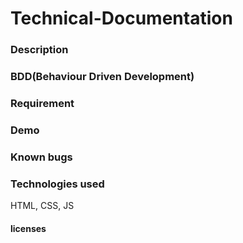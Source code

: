 # Technical-Documentation

### Description

### BDD(Behaviour Driven Development)

### Requirement

### Demo

### Known bugs

### Technologies used
HTML, CSS, JS

#### licenses
